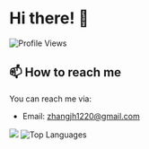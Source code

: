 <!--
**Znull-1220/Znull-1220** is a ✨ _special_ ✨ repository because its `README.md` (this file) appears on your GitHub profile.

Here are some ideas to get you started:

- 🔭 I’m currently working on ...
- 🌱 I’m currently learning ...
- 👯 I’m looking to collaborate on ...
- 🤔 I’m looking for help with ...
- 💬 Ask me about ...
- 📫 How to reach me: ...
- 😄 Pronouns: ...
- ⚡ Fun fact: ...
-->

# Hi there! 👋

 ![Profile Views](https://komarev.com/ghpvc/?username=Znull-1220)


## 📫 How to reach me

You can reach me via:

- Email: zhangjh1220@gmail.com

![](https://github-readme-stats.vercel.app/api?username=Znull-1220&theme=radical)
![Top Languages](https://github-readme-stats.vercel.app/api/top-langs/?username=Znull-1220)


